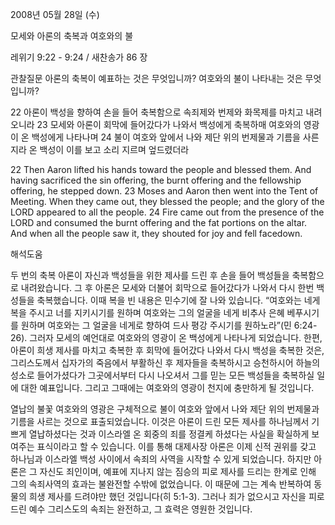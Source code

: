 2008년 05월 28일 (수)

모세와 아론의 축복과 여호와의 불



레위기 9:22 - 9:24 / 새찬송가 86 장


관찰질문
아론의 축복이 예표하는 것은 무엇입니까? 
여호와의 불이 나타내는 것은 무엇입니까?  

22 아론이 백성을 향하여 손을 들어 축복함으로 속죄제와 번제와 화목제를 마치고 내려오니라 23 모세와 아론이 회막에 들어갔다가 나와서 백성에게 축복하매 여호와의 영광이 온 백성에게 나타나며 24 불이 여호와 앞에서 나와 제단 위의 번제물과 기름을 사른지라 온 백성이 이를 보고 소리 지르며 엎드렸더라 

22 Then Aaron lifted his hands toward the people and blessed them. And having sacrificed the sin offering, the burnt offering and the fellowship offering, he stepped down. 23 Moses and Aaron then went into the Tent of Meeting. When they came out, they blessed the people; and the glory of the LORD appeared to all the people. 24 Fire came out from the presence of the LORD and consumed the burnt offering and the fat portions on the altar. And when all the people saw it, they shouted for joy and fell facedown.

해석도움





두 번의 축복  아론이 자신과 백성들을 위한 제사를 드린 후 손을 들어 백성들을 축복함으로 내려왔습니다. 그 후 아론은 모세와 더불어 회막으로 들어갔다가 나와서 다시 한번 백성들을 축복했습니다. 이때 복을 빈 내용은 민수기에 잘 나와 있습니다. “여호와는 네게 복을 주시고 너를 지키시기를 원하며 여호와는 그의 얼굴을 네게 비추사 은혜 베푸시기를 원하며 여호와는 그 얼굴을 네게로 향하여 드사 평강 주시기를 원하노라”(민 6:24-26). 그러자 모세의 예언대로 여호와의 영광이 온 백성에게 나타나게 되었습니다. 한편,  아론이 희생 제사를 마치고 축복한 후 회막에 들어갔다 나와서 다시 백성을 축복한 것은, 그리스도께서 십자가의 죽음에서 부활하신 후 제자들을 축복하시고 승천하시어 하늘의 성소로 들어가셨다가 그곳에서부터 다시 나오셔서 그를 믿는 모든 백성들을 축복하실 일에 대한 예표입니다. 그리고 그때에는 여호와의 영광이 천지에 충만하게 될 것입니다.     

열납의 불꽃   여호와의 영광은 구체적으로 불이 여호와 앞에서 나와 제단 위의 번제물과 기름을 사르는 것으로 표출되었습니다. 이것은 아론이 드린 모든 제사를 하나님께서 기쁘게 열납하셨다는 것과 이스라엘 온 회중의 죄를 정결케 하셨다는 사실을 확실하게 보여주는 표식이라고 할 수 있습니다. 이를 통해 대제사장 아론은 이제 신적 권위를 갖고 하나님과 이스라엘 백성 사이에서 속죄의 사역을 시작할 수 있게 되었습니다. 하지만 아론은 그 자신도 죄인이며, 예표에 지나지 않는 짐승의 피로 제사를 드리는 한계로 인해 그의 속죄사역의 효과는 불완전할 수밖에 없었습니다. 이 때문에 그는 계속 반복하여 동물의 희생 제사를 드려야만 했던 것입니다(히 5:1-3). 그러나 죄가 없으시고 자신을 피로 드린 예수 그리스도의 속죄는 완전하고, 그 효력은 영원한 것입니다.